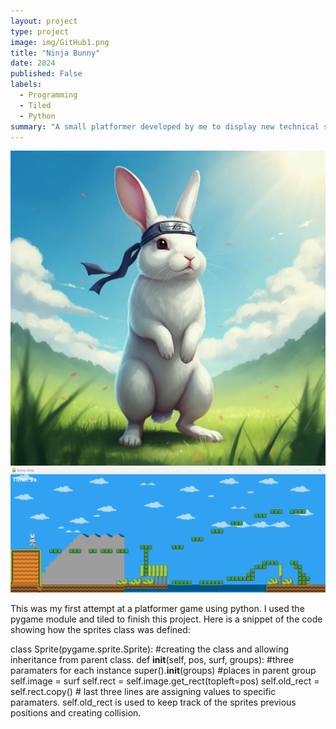 ```yaml
---
layout: project
type: project
image: img/GitHub1.png
title: "Ninja Bunny"
date: 2024
published: False
labels:
  - Programming
  - Tiled
  - Python
summary: "A small platformer developed by me to display new technical skills."
---
```


<div class="text-center p-4">
  <img width="1278px" src="../img/GitHub2.png" class="img-thumbnail">
  <img width="1028px" src="../img/GitHub1.png" class="img-thumbnail" >
</div>

This was my first attempt at a platformer game using python. I used the pygame module and tiled to finish this project. Here is a snippet of the code showing how the sprites class was defined:

class Sprite(pygame.sprite.Sprite):   #creating the class and allowing inheritance from parent class.
    def __init__(self, pos, surf, groups): #three paramaters for each instance
        super().__init__(groups) #places in parent group
        self.image = surf 
        self.rect = self.image.get_rect(topleft=pos)
        self.old_rect = self.rect.copy()   # last three lines are assigning values to specific paramaters. self.old_rect is used to keep track of the sprites previous positions and creating collision. 


